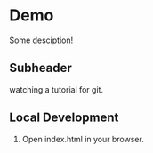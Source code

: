 # Demo

Some desciption!

## Subheader

watching a tutorial for git.

## Local Development

1. Open index.html in your browser.